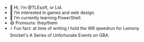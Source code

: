 - 👋 Hi, I’m @TLEsoft, or Lid.
- 👀 I’m interested in games and web design.
- 🌱 I’m currently learning PowerShell.
- 😄 Pronouns: they/them
- ⚡ Fun fact: at time of writing I hold the WR speedrun for Lemony Snicket's A Series of Unfortunate Events on GBA.

<!---
TLEsoft/TLEsoft is a ✨ special ✨ repository because its `README.md` (this file) appears on your GitHub profile.
You can click the Preview link to take a look at your changes.
--->

